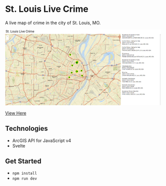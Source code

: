 # St. Louis Live Crime
A live map of crime in the city of St. Louis, MO.

[![Screenshot](https://raw.githubusercontent.com/gavinr/stl-live-crime/master/screenshot.png)](http://gavinr.github.io/stl-live-crime/)

[View Here](http://gavinr.github.io/stl-live-crime/)

## Technologies

* ArcGIS API for JavaScript v4
* Svelte

## Get Started

* `npm install`
* `npm run dev`
